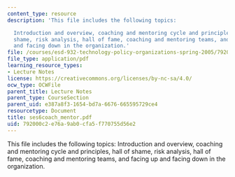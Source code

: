 ```yaml
---
content_type: resource
description: 'This file includes the following topics:

  Introduction and overview, coaching and mentoring cycle and principles, hall of
  shame, risk analysis, hall of fame, coaching and mentoring teams, and facing up
  and facing down in the organization.'
file: /courses/esd-932-technology-policy-organizations-spring-2005/792000c2e76a9ab0cfa5f770755d56e2_ses6coach_mentor.pdf
file_type: application/pdf
learning_resource_types:
- Lecture Notes
license: https://creativecommons.org/licenses/by-nc-sa/4.0/
ocw_type: OCWFile
parent_title: Lecture Notes
parent_type: CourseSection
parent_uid: e387a8f3-1654-bd7a-6676-665595729ce4
resourcetype: Document
title: ses6coach_mentor.pdf
uid: 792000c2-e76a-9ab0-cfa5-f770755d56e2
---
```

This file includes the following topics:
Introduction and overview, coaching and mentoring cycle and principles, hall of shame, risk analysis, hall of fame, coaching and mentoring teams, and facing up and facing down in the organization.